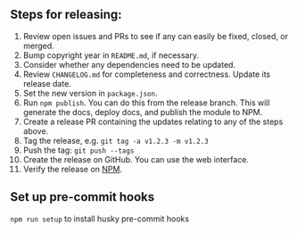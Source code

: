 ## Steps for releasing:

1. Review open issues and PRs to see if any can easily be fixed, closed, or
   merged.
2. Bump copyright year in `README.md`, if necessary.
3. Consider whether any dependencies need to be updated.
4. Review `CHANGELOG.md` for completeness and correctness. Update its
   release date.
5. Set the new version in `package.json`.
6. Run `npm publish`. You can do this from the release branch. This will
   generate the docs, deploy docs, and publish the module to NPM.
7. Create a release PR containing the updates relating to any of the steps
   above.
8. Tag the release, e.g. `git tag -a v1.2.3 -m v1.2.3`
9. Push the tag: `git push --tags`
10. Create the release on GitHub. You can use the web interface.
11. Verify the release on
    [NPM](https://npmjs.com/package/@maxmind/geoip2-node).

## Set up pre-commit hooks

`npm run setup` to install husky pre-commit hooks
